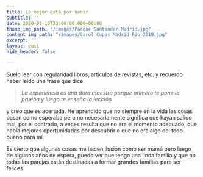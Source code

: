 ```yaml
---
title: Lo mejor está por venir
subtitle: ''
date: 2020-03-13T23:00:00.000+00:00
thumb_img_path: "/images/Parque Santander Madrid.jpg"
content_img_path: "/images/Carol Cupas Madrid Rio 2019.jpg"
excerpt: ''
layout: post
hide_header: false

---
```

Suelo leer con regularidad libros, artículos de revistas, etc. y recuerdo haber leído una frase que dice

> _La experiencia es una dura maestra porque primero te pone la prueba y luego te enseña la lección_

y creo que es acertada. He aprendido que no siempre en la vida las cosas pasan como esperaba pero no necesariamente significa que hayan salido mal, por el contrario, a veces resulta que no era el momento adecuado, que había mejores oportunidades por descubrir o que no era algo del todo bueno para mí.

Es cierto que algunas cosas me hacen ilusión como ser mamá pero luego de algunos años de espera, puedo ver que tengo una linda familia y que no todas las parejas están destinadas a formar grandes familias para ser felices.